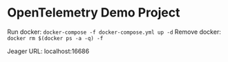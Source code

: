 # OpenTelemetry Demo Project

Run docker: `docker-compose -f docker-compose.yml up -d`
Remove docker: `docker rm $(docker ps -a -q) -f`

Jeager URL: localhost:16686
